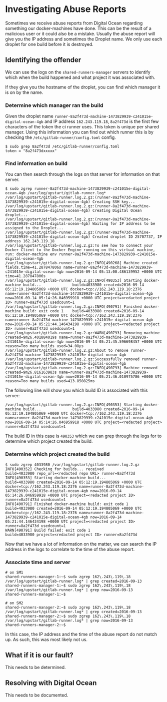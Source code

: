 # Investigating Abuse Reports

Sometimes we receive abuse reports from Digital Ocean regarding something
our docker-machines have done. This can be the result of a malicious user
or it could also be a mistake. Usually the abuse report will give you the
IP address and sometimes the Droplet name. We only use each droplet for 
one build before it is destroyed.

## Identifying the offender

We can use the logs on the `shared-runners-manager` servers to identify 
which when the build happened and what project it was associated with. 

If they give you the hostname of the droplet, you can find which manager it 
is on by the name.

### Determine which manager ran the build

Given the droplet name `runner-8a2f473d-machine-1473829939-c241015e-digital-ocean-4gb` and IP 
address `162.243.119.18`, 
`8a2f473d` is the first few characters of the token the ci runner uses. This token is unique
per shared manager. Using this information you can find out which runner this is by checking
the `/etc/gitlab-runner/config.toml` config.

```
$ sudo grep 8a2f473d /etc/gitlab-runner/config.toml                                                                                                                           
token = "8a2f473dxxxxx"
```

### Find information on build
You can then search through the logs on that server for information on that server.

```
$ sudo zgrep runner-8a2f473d-machine-1473829939-c241015e-digital-ocean-4gb /var/log/upstart/gitlab-runner.log*
/var/log/upstart/gitlab-runner.log.2.gz:(runner-8a2f473d-machine-1473829939-c241015e-digital-ocean-4gb) Creating SSH key...
/var/log/upstart/gitlab-runner.log.2.gz:(runner-8a2f473d-machine-1473829939-c241015e-digital-ocean-4gb) Creating Digital Ocean droplet...
/var/log/upstart/gitlab-runner.log.2.gz:(runner-8a2f473d-machine-1473829939-c241015e-digital-ocean-4gb) Waiting for IP address to be assigned to the Droplet...
/var/log/upstart/gitlab-runner.log.2.gz:(runner-8a2f473d-machine-1473829939-c241015e-digital-ocean-4gb) Created droplet ID 25707737, IP address 162.243.119.18
/var/log/upstart/gitlab-runner.log.2.gz:To see how to connect your Docker Client to the Docker Engine running on this virtual machine, run: docker-machine env runner-8a2f473d-machine-1473829939-c241015e-digital-ocean-4gb
/var/log/upstart/gitlab-runner.log.2.gz:INFO[490268] Machine created                               fields.time=41.287847806s name=runner-8a2f473d-machine-1473829939-c241015e-digital-ocean-4gb now=2016-09-14 05:13:00.486139952 +0000 UTC time=41.287847806s
/var/log/upstart/gitlab-runner.log.2.gz:INFO[490353] Starting docker-machine build...              build=4033980 created=2016-09-14 05:12:19.194805069 +0000 UTC docker=tcp://162.243.119.18:2376 name=runner-8a2f473d-machine-1473829939-c241015e-digital-ocean-4gb now=2016-09-14 05:14:26.046959918 +0000 UTC project=<redacted project ID> runner=8a2f473d usedcount=1
/var/log/upstart/gitlab-runner.log.2.gz:INFO[490791] Finished docker-machine build: exit code 1    build=4033980 created=2016-09-14 05:12:19.194805069 +0000 UTC docker=tcp://162.243.119.18:2376 name=runner-8a2f473d-machine-1473829939-c241015e-digital-ocean-4gb now=2016-09-14 05:21:44.146434198 +0000 UTC project=<redacted project ID> runner=8a2f473d usedcount=1
/var/log/upstart/gitlab-runner.log.2.gz:WARN[490793] Removing machine                              created=9m26.401884019s name=runner-8a2f473d-machine-1473829939-c241015e-digital-ocean-4gb now=2016-09-14 05:21:45.596698457 +0000 UTC reason=Too many builds used=34.08µs
/var/log/upstart/gitlab-runner.log.2.gz:About to remove runner-8a2f473d-machine-1473829939-c241015e-digital-ocean-4gb
/var/log/upstart/gitlab-runner.log.2.gz:Successfully removed runner-8a2f473d-machine-1473829939-c241015e-digital-ocean-4gb
/var/log/upstart/gitlab-runner.log.2.gz:INFO[490793] Machine removed                               created=9m26.816163983s name=runner-8a2f473d-machine-1473829939-c241015e-digital-ocean-4gb now=2016-09-14 05:21:46.010975786 +0000 UTC reason=Too many builds used=413.850825ms
```

The following line will show you which build ID is associated with this server:

```
/var/log/upstart/gitlab-runner.log.2.gz:INFO[490353] Starting docker-machine build...              build=4033980 created=2016-09-14 05:12:19.194805069 +0000 UTC docker=tcp://162.243.119.18:2376 name=runner-8a2f473d-machine-1473829939-c241015e-digital-ocean-4gb now=2016-09-14 05:14:26.046959918 +0000 UTC project=<redacted project> runner=8a2f473d usedcount=1
```

The build ID in this case is `490353` which we can grep through the logs for to 
determine which project created the build.

### Determine which project created the build

```
$ sudo zgrep 4033980 /var/log/upstart/gitlab-runner.log.2.gz
INFO[490352] Checking for builds... received               build=4033980 repo_url=<redacted repo URL> runner=8a2f473d
INFO[490353] Starting docker-machine build...              build=4033980 created=2016-09-14 05:12:19.194805069 +0000 UTC docker=tcp://162.243.119.18:2376 name=runner-8a2f473d-machine-1473829939-c241015e-digital-ocean-4gb now=2016-09-14 05:14:26.046959918 +0000 UTC project=<redacted project ID> runner=8a2f473d usedcount=1
INFO[490791] Finished docker-machine build: exit code 1    build=4033980 created=2016-09-14 05:12:19.194805069 +0000 UTC docker=tcp://162.243.119.18:2376 name=runner-8a2f473d-machine-1473829939-c241015e-digital-ocean-4gb now=2016-09-14 05:21:44.146434198 +0000 UTC project=<redacted project ID> runner=8a2f473d usedcount=1
WARN[490791] Build failed: exit code 1                     build=4033980 project=<redacted project ID> runner=8a2f473d
```

Now that we have a lot of information on the matter, we can search the IP address in the 
logs to correlate to the time of the abuse report.

### Associate time and server

```
# on SM1
shared-runners-manager-1:~$ sudo zgrep 162\.243\.119\.18 /var/log/upstart/gitlab-runner.log* | grep created=2016-09-13
shared-runners-manager-1:~$ sudo zgrep 162\.243\.119\.18 /var/log/upstart/gitlab-runner.log* | grep now=2016-09-13
shared-runners-manager-1:~$

# on SM2
shared-runners-manager-2:~$ sudo zgrep 162\.243\.119\.18 /var/log/upstart/gitlab-runner.log* | grep created=2016-09-13
shared-runners-manager-2:~$ sudo zgrep 162\.243\.119\.18 /var/log/upstart/gitlab-runner.log* | grep now=2016-09-13
shared-runners-manager-2:~$
```

In this case, the IP address and the time of the abuse report do not match up. As such, this was
most likely not us. 

## What if it is our fault?

This needs to be determined.

## Resolving with Digital Ocean

This needs to be documented.
